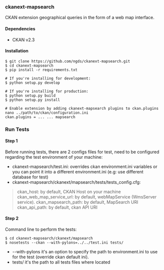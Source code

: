 ### ckanext-mapsearch
CKAN extension geographical queries in the form of a web map interface.

#### Dependencies
* CKAN v2.3

#### Installation
```
$ git clone https://github.com/ngds/ckanext-mapsearch.git
$ cd ckanext-mapsearch
$ pip install -r requirements.txt

# If you're installing for development:
$ python setup.py develop

# If you're installing for production:
$ python setup.py build
$ python setup.py install

# Enable extension by adding ckanext-mapsearch plugins to ckan.plugins
nano ../path/to/ckan/configuration.ini
ckan.plugins = ... ... mapsearch
```

### Run Tests
#### Step 1
Before running tests, there are 2 configs files for test, need to be configured regarding the test environment of your machine:
- ckanext-mapsearch/test.ini: overrides ckan environment.ini variables or you can point it into a different environment.ini (e.g: use different database for test)
- ckanext-mapsearch/ckanext/mapsearch/tests/tests_config.cfg:
> ckan_host: by default, CKAN Host on your machine
> ckan_web_map_service_url: by default, webMapService (WmsServer service).
> ckan_mapsearch_path: by default, MapSearch URI
> ckan_api_path: by default, ckan API URI

#### Step 2
Command line to perform the tests:

```
$ cd ckanext-mapsearch/ckanext/mapsearch
$ nosetests --ckan --with-pylons=../../test.ini tests/
```
- --with-pylons it's an option to specify the path to environment.ini to use for the test (override ckan default ini).
- tests/ it's the path to all tests files where located

